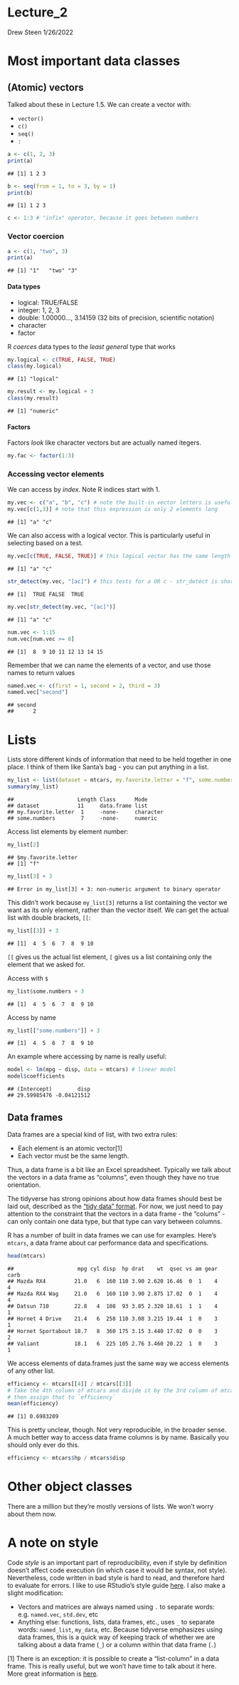 Lecture\_2
================
Drew Steen
1/26/2022

# Most important data classes

## (Atomic) vectors

Talked about these in Lecture 1.5. We can create a vector with:

-   `vector()`
-   `c()`
-   `seq()`
-   `:`

``` r
a <- c(1, 2, 3)
print(a)
```

    ## [1] 1 2 3

``` r
b <- seq(from = 1, to = 3, by = 1)
print(b)
```

    ## [1] 1 2 3

``` r
c <- 1:3 # "infix" operator, because it goes between numbers
```

### Vector coercion

``` r
a <- c(1, "two", 3)
print(a)
```

    ## [1] "1"   "two" "3"

#### Data types

-   logical: TRUE/FALSE
-   integer: 1, 2, 3
-   double: 1.00000…, 3.14159 (32 bits of precision, scientific
    notation)
-   character
-   factor

R *coerces* data types to the *least general* type that works

``` r
my.logical <- c(TRUE, FALSE, TRUE)
class(my.logical)
```

    ## [1] "logical"

``` r
my.result <- my.logical + 3
class(my.result)
```

    ## [1] "numeric"

#### Factors

Factors *look* like character vectors but are actually named itegers.

``` r
my.fac <- factor(1:3)
```

### Accessing vector elements

We can access by *index*. Note R indices start with 1.

``` r
my.vec <- c("a", "b", "c") # note the built-in vector letters is useful
my.vec[c(1,3)] # note that this expression is only 2 elements long
```

    ## [1] "a" "c"

We can also access with a logical vector. This is particularly useful in
selecting based on a test.

``` r
my.vec[c(TRUE, FALSE, TRUE)] # this logical vector has the same length as the vector
```

    ## [1] "a" "c"

``` r
str_detect(my.vec, "[ac]") # this tests for a OR c - str_detect is short for "string detect"
```

    ## [1]  TRUE FALSE  TRUE

``` r
my.vec[str_detect(my.vec, "[ac]")]
```

    ## [1] "a" "c"

``` r
num.vec <- 1:15
num.vec[num.vec >= 8]
```

    ## [1]  8  9 10 11 12 13 14 15

Remember that we can name the elements of a vector, and use those names
to return values

``` r
named.vec <- c(first = 1, second = 2, third = 3)
named.vec["second"]
```

    ## second 
    ##      2

# Lists

Lists store different kinds of information that need to be held together
in one place. I think of them like Santa’s bag - you can put anything in
a list.

``` r
my_list <- list(dataset = mtcars, my.favorite.letter = "f", some.numbers = 1:7)
summary(my_list)
```

    ##                    Length Class      Mode     
    ## dataset            11     data.frame list     
    ## my.favorite.letter  1     -none-     character
    ## some.numbers        7     -none-     numeric

Access list elements by element number:

``` r
my_list[2]
```

    ## $my.favorite.letter
    ## [1] "f"

``` r
my_list[3] + 3
```

    ## Error in my_list[3] + 3: non-numeric argument to binary operator

This didn’t work because `my_list[3]` returns a list containing the
vector we want as its only element, rather than the vector itself. We
can get the actual list with double brackets, `[[`:

``` r
my_list[[3]] + 3
```

    ## [1]  4  5  6  7  8  9 10

`[[` gives us the actual list element, `[` gives us a list containing
only the element that we asked for.

Access with `$`

``` r
my_list$some.numbers + 3
```

    ## [1]  4  5  6  7  8  9 10

Access by name

``` r
my_list[["some.numbers"]] + 3
```

    ## [1]  4  5  6  7  8  9 10

An example where accessing by name is really useful:

``` r
model <- lm(mpg ~ disp, data = mtcars) # linear model
model$coefficients
```

    ## (Intercept)        disp 
    ## 29.59985476 -0.04121512

## Data frames

Data frames are a special kind of list, with two extra rules:

-   Each element is an atomic vector[1]
-   Each vector must be the same length.

Thus, a data frame is a bit like an Excel spreadsheet. Typically we talk
about the vectors in a data frame as “columns”, even though they have no
true orientation.

The tidyverse has strong opinions about how data frames should best be
laid out, described as the [“tidy data”
format](https://tidyr.tidyverse.org/). For now, we just need to pay
attention to the constraint that the vectors in a data frame - the
“colums” - can only contain one data type, but that type can vary
between columns.

R has a number of built in data frames we can use for examples. Here’s
`mtcars`, a data frame about car performance data and specifications.

``` r
head(mtcars)
```

    ##                    mpg cyl disp  hp drat    wt  qsec vs am gear carb
    ## Mazda RX4         21.0   6  160 110 3.90 2.620 16.46  0  1    4    4
    ## Mazda RX4 Wag     21.0   6  160 110 3.90 2.875 17.02  0  1    4    4
    ## Datsun 710        22.8   4  108  93 3.85 2.320 18.61  1  1    4    1
    ## Hornet 4 Drive    21.4   6  258 110 3.08 3.215 19.44  1  0    3    1
    ## Hornet Sportabout 18.7   8  360 175 3.15 3.440 17.02  0  0    3    2
    ## Valiant           18.1   6  225 105 2.76 3.460 20.22  1  0    3    1

We access elements of data.frames just the same way we access elements
of any other list.

``` r
efficiency <- mtcars[[4]] / mtcars[[3]]
# Take the 4th column of mtcars and divide it by the 3rd column of mtcars
# then assign that to `efficiency`
mean(efficiency)
```

    ## [1] 0.6983209

This is pretty unclear, though. Not very reproducible, in the broader
sense. A much better way to access data frame columns is by name.
Basically you should only ever do this.

``` r
efficiency <- mtcars$hp / mtcars$disp
```

# Other object classes

There are a million but they’re mostly versions of lists. We won’t worry
about them now.

# A note on style

Code *style* is an important part of reproducibility, even if style by
definition doesn’t affect code execution (in which case it would be
syntax, not style). Nevertheless, code written in bad style is hard to
read, and therefore hard to evaluate for errors. I like to use RStudio’s
style guide [here](https://style.tidyverse.org/). I also make a slight
modification:

-   Vectors and matrices are always named using `.` to separate words:
    e.g. `named.vec`, `std.dev`, etc
-   Anything else: functions, lists, data frames, etc., uses `_` to
    separate words: `named_list`, `my_data`, etc. Because tidyverse
    emphasizes using data frames, this is a quick way of keeping track
    of whether we are talking about a data frame (`_`) or a column
    within that data frame (`.`)

[1] There is an exception: it is possible to create a “list-column” in a
data frame. This is really useful, but we won’t have time to talk about
it here. More great information is
[here](https://jennybc.github.io/purrr-tutorial/ls13_list-columns.html).
